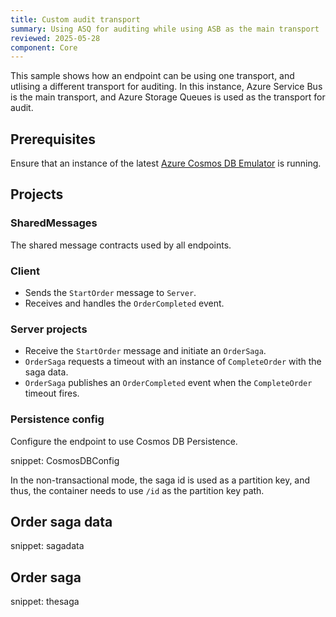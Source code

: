 ```yaml
---
title: Custom audit transport
summary: Using ASQ for auditing while using ASB as the main transport
reviewed: 2025-05-28
component: Core
---
```


This sample shows how an endpoint can be using one transport, and utlising a different transport for auditing.
In this instance, Azure Service Bus is the main transport, and Azure Storage Queues is used as the transport for audit.

## Prerequisites

Ensure that an instance of the latest [Azure Cosmos DB Emulator](https://docs.microsoft.com/en-us/azure/cosmos-db/local-emulator) is running.

## Projects

### SharedMessages

The shared message contracts used by all endpoints.

### Client

* Sends the `StartOrder` message to `Server`.
* Receives and handles the `OrderCompleted` event.

### Server projects

* Receive the `StartOrder` message and initiate an `OrderSaga`.
* `OrderSaga` requests a timeout with an instance of `CompleteOrder` with the saga data.
* `OrderSaga` publishes an `OrderCompleted` event when the `CompleteOrder` timeout fires.

### Persistence config

Configure the endpoint to use Cosmos DB Persistence.

snippet: CosmosDBConfig

In the non-transactional mode, the saga id is used as a partition key, and thus, the container needs to use `/id` as the partition key path.

## Order saga data

snippet: sagadata

## Order saga

snippet: thesaga
